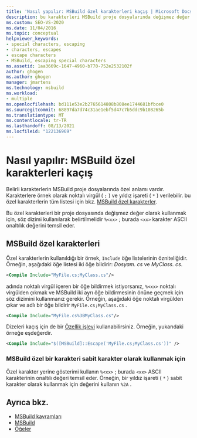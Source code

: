 ```yaml
---
title: 'Nasıl yapılır: MSBuild özel karakterleri kaçış | Microsoft Docs'
description: bu karakterleri MSBuild proje dosyalarında değişmez değer olarak kullanabilmeniz için özel karakterleri nasıl atlacağınızı öğrenin.
ms.custom: SEO-VS-2020
ms.date: 11/04/2016
ms.topic: conceptual
helpviewer_keywords:
- special characters, escaping
- characters, escapes
- escape characters
- MSBuild, escaping special characters
ms.assetid: 1aa3669c-1647-4960-b770-752e2532102f
author: ghogen
ms.author: ghogen
manager: jmartens
ms.technology: msbuild
ms.workload:
- multiple
ms.openlocfilehash: bd111e53e2b2765614808b808ee1744681bfbce0
ms.sourcegitcommit: 68897da7d74c31ae1ebf5d47c7b5ddc9b108265b
ms.translationtype: MT
ms.contentlocale: tr-TR
ms.lasthandoff: 08/13/2021
ms.locfileid: "122136969"
---
```

# <a name="how-to-escape-special-characters-in-msbuild"></a>Nasıl yapılır: MSBuild özel karakterleri kaçış

Belirli karakterlerin MSBuild proje dosyalarında özel anlamı vardır. Karakterlere örnek olarak noktalı virgül ( `;` ) ve yıldız işareti ( `*` ) verilebilir. bu özel karakterlerin tüm listesi için bkz. [MSBuild özel karakterler](../msbuild/msbuild-special-characters.md).

Bu özel karakterleri bir proje dosyasında değişmez değer olarak kullanmak için, söz dizimi kullanılarak belirtilmelidir `%<xx>` ; burada `<xx>` karakter ASCII onaltılık değerini temsil eder.

## <a name="msbuild-special-characters"></a>MSBuild özel karakterleri

Özel karakterlerin kullanıldığı bir örnek, `Include` öğe listelerinin özniteliğidir. Örneğin, aşağıdaki öğe listesi iki öğe bildirir: *Dosyam. cs* ve *MyClass. cs*.

```xml
<Compile Include="MyFile.cs;MyClass.cs"/>
```

adında noktalı virgül içeren bir öğe bildirmek istiyorsanız, `%<xx>` noktalı virgülden çıkmak ve MSBuild iki ayrı öğe bildirmesinin önüne geçmek için söz dizimini kullanmanız gerekir. Örneğin, aşağıdaki öğe noktalı virgülden çıkar ve adlı bir öğe bildirir `MyFile.cs;MyClass.cs` .

```xml
<Compile Include="MyFile.cs%3BMyClass.cs"/>
```

Dizeleri kaçış için de bir [Özellik işlevi](../msbuild/property-functions.md) kullanabilirsiniz. Örneğin, yukarıdaki örneğe eşdeğerdir.

```xml
<Compile Include="$([MSBuild]::Escape('MyFile.cs;MyClass.cs'))" />
```

### <a name="to-use-an-msbuild-special-character-as-a-literal-character"></a>MSBuild özel bir karakteri sabit karakter olarak kullanmak için

Özel karakter yerine gösterimi kullanın `%<xx>` ; burada `<xx>` ASCII karakterinin onaltılı değeri temsil eder. Örneğin, bir yıldız işareti ( `*` ) sabit karakter olarak kullanmak için değerini kullanın `%2A` .

## <a name="see-also"></a>Ayrıca bkz.
- [MSBuild kavramları](../msbuild/msbuild-concepts.md)
- [MSBuild](../msbuild/msbuild.md)
- [Öğeler](../msbuild/msbuild-items.md)
